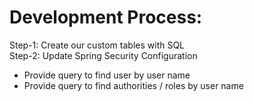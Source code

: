# Development Process:
Step-1: Create our custom tables with SQL <br>
Step-2: Update Spring Security Configuration
- Provide query to find user by user name
- Provide query to find authorities / roles by user name
